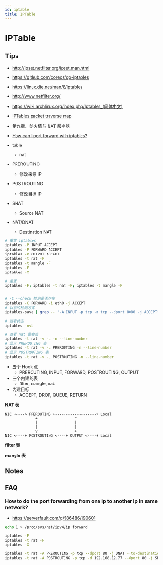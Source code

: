 ```yaml
---
id: iptable
title: IPTable
---
```


# IPTable

## Tips
* http://ipset.netfilter.org/ipset.man.html
* https://github.com/coreos/go-iptables
* https://linux.die.net/man/8/iptables
* http://www.netfilter.org/
* https://wiki.archlinux.org/index.php/Iptables_(简体中文)
* [IPTables packet traverse map](http://www.adminsehow.com/2011/09/iptables-packet-traverse-map/)
* [第九章、防火墙与 NAT 服务器](http://cn.linux.vbird.org/linux_server/0250simple_firewall.php)
* [How can I port forward with iptables?](https://serverfault.com/questions/140622)

* table
  * nat
* PREROUTING
  * 修改来源 IP
* POSTROUTING
  * 修改目标 IP
* SNAT
  * Source NAT
* NAT/DNAT
  * Destination NAT


```bash
# 重置 iptables
iptables -P INPUT ACCEPT
iptables -P FORWARD ACCEPT
iptables -P OUTPUT ACCEPT
iptables -t nat -F
iptables -t mangle -F
iptables -F
iptables -X

# 重置
iptables -F; iptables -t nat -F; iptables -t mangle -F


# -C --check 检测是否存在
iptables -C FORWARD -i eth0 -j ACCEPT 
# 以前的检测方式
iptables-save | grep -- "-A INPUT -p tcp -m tcp --dport 8080 -j ACCEPT"

# 查看状态
iptables -nvL

# 查看 nat 路由表
iptables -t nat -v -L -n --line-number
# 显示 PREROUTING 表
iptables -t nat -v -L PREROUTING -n --line-number
# 显示 POSTROUTING 表
iptables -t nat -v -L POSTROUTING -n --line-number
```


* 五个 Hook 点
  * PREROUTING, INPUT, FORWARD, POSTROUTING, OUTPUT
* 三个内建的表
  * filter, mangle, nat.
* 內建目标
  * ACCEPT, DROP, QUEUE, RETURN

__NAT 表__
```
NIC +----> PREROUTING +-------------------> Local
              +                 ^
              |                 |
              |                 |
              v                 +
NIC <----+ POSTROUTING <----+ OUTPUT <----+ Local
```

__filter 表__

__mangle 表__


## Notes

## FAQ

### How to do the port forwarding from one ip to another ip in same network?
* https://serverfault.com/q/586486/190601


```bash
echo 1 > /proc/sys/net/ipv4/ip_forward

iptables -F
iptables -t nat -F
iptables -X

iptables -t nat -A PREROUTING -p tcp --dport 80 -j DNAT --to-destination 192.168.12.77:80
iptables -t nat -A POSTROUTING -p tcp -d 192.168.12.77 --dport 80 -j SNAT --to-source 192.168.12.87
```
